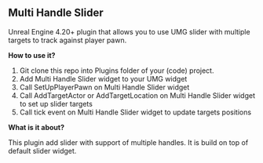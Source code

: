 <h2> Multi Handle Slider </h2>

Unreal Engine 4.20+ plugin that allows you to use UMG slider with multiple targets to track against player pawn.

**How to use it?**

1) Git clone this repo into Plugins folder of your (code) project. 
2) Add Multi Handle Slider widget to your UMG widget
3) Call SetUpPlayerPawn on Multi Handle Slider widget
4) Call AddTargetActor or AddTargetLocation on Multi Handle Slider widget to set up slider targets
5) Call tick event on Multi Handle Slider widget to update targets positions

**What is it about?**

This plugin add slider with support of multiple handles. It is build on top of default slider widget. 
